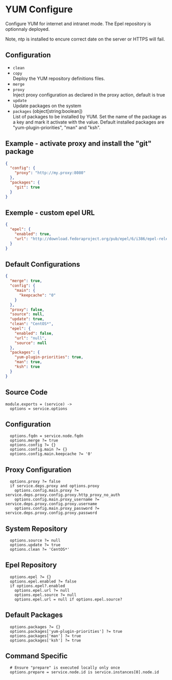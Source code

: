 
# YUM Configure

Configure YUM for internet and intranet mode. The Epel repository is optionnaly
deployed.

Note, ntp is installed to encure correct date on the server or HTTPS will fail.

## Configuration

*   `clean`   
*   `copy`   
    Deploy the YUM repository definitions files.   
*   `merge`   
*   `proxy`   
    Inject proxy configuration as declared in the proxy 
    action, default is true   
*   `update`   
    Update packages on the system   
*   `packages` (object[string:boolean])   
    List of packages to be installed by YUM. Set the name of the package as a
    key and mark it activate with the value. Default installed packages are
    "yum-plugin-priorities", "man" and "ksh".   

## Example - activate proxy and install the "git" package

```json
{
  "config": {
    "proxy": "http://my.proxy:8080"
  },
  "packages": {
    "git": true
  }
}
```

## Exemple - custom epel URL

```json
{
  "epel": {
    "enabled": true,
    "url": "http://download.fedoraproject.org/pub/epel/6/i386/epel-release-6-8.noarch.rpm"
  }
}
```

## Default Configurations

```json
{
  "merge": true,
  "config": {
    "main": {
      "keepcache": "0"
    }
  },
  "proxy": false,
  "source": null,
  "update": true,
  "clean": "CentOS*",
  "epel": {
    "enabled": false,
    "url": "null",
    "source": null
  },
  "packages": {
    "yum-plugin-priorities": true,
    "man": true,
    "ksh": true
  }
}
```

## Source Code

    module.exports = (service) ->
      options = service.options

## Configuration

      options.fqdn = service.node.fqdn
      options.merge ?= true
      options.config ?= {}
      options.config.main ?= {}
      options.config.main.keepcache ?= '0'

## Proxy Configuration

      options.proxy ?= false
      if service.deps.proxy and options.proxy
        options.config.main.proxy ?= service.deps.proxy.config.proxy.http_proxy_no_auth
        options.config.main.proxy_username ?= service.deps.proxy.config.proxy.username
        options.config.main.proxy_password ?= service.deps.proxy.config.proxy.password

## System Repository

      options.source ?= null
      options.update ?= true
      options.clean ?= 'CentOS*'

## Epel Repository

      options.epel ?= {}
      options.epel.enabled ?= false
      if options.epel?.enabled
        options.epel.url ?= null
        options.epel.source ?= null
        options.epel.url = null if options.epel.source?

## Default Packages

      options.packages ?= {}
      options.packages['yum-plugin-priorities'] ?= true
      options.packages['man'] ?= true
      options.packages['ksh'] ?= true

## Command Specific

      # Ensure "prepare" is executed locally only once
      options.prepare = service.node.id is service.instances[0].node.id
